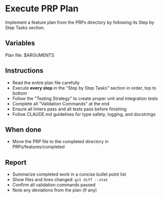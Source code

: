 # Execute PRP Plan

Implement a feature plan from the PRPs directory by following its Step by Step Tasks section.

## Variables

Plan file: $ARGUMENTS

## Instructions

- Read the entire plan file carefully
- Execute **every step** in the "Step by Step Tasks" section in order, top to bottom
- Follow the "Testing Strategy" to create proper unit and integration tests
- Complete all "Validation Commands" at the end
- Ensure all linters pass and all tests pass before finishing
- Follow CLAUDE.md guidelines for type safety, logging, and docstrings

## When done

- Move the PRP file to the completed directory in PRPs/features/completed

## Report

- Summarize completed work in a concise bullet point list
- Show files and lines changed: `git diff --stat`
- Confirm all validation commands passed
- Note any deviations from the plan (if any)
